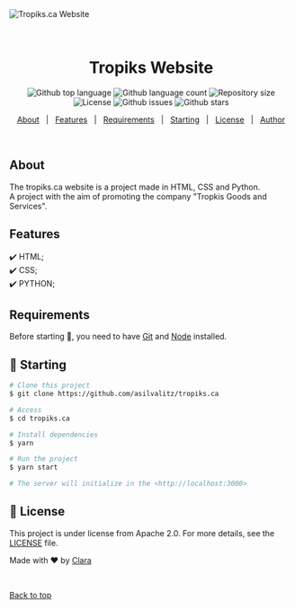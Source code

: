 

<div style= align-items: center; id="top"> 
  <img src="./.github/app.gif" alt="Tropiks.ca Website" />

  &#xa0;

  <!-- <a href="https://tropikswebsite.netlify.app">Demo</a> -->
</div>

<h1 align="center">Tropiks Website</h1>

<p align="center">
  <img alt="Github top language" src="https://img.shields.io/github/languages/top/asilvalitz/tropiks.ca?color=05593A">
  <img alt="Github language count" src="https://img.shields.io/github/languages/count/asilvalitz/tropiks.ca?color=05593A">
  <img alt="Repository size" src="https://img.shields.io/github/repo-size/asilvalitz/tropiks.ca?color=05593A">
  <img alt="License" src="https://img.shields.io/github/license/asilvalitz/tropiks.ca?color=05593A">
  <img alt="Github issues" src="https://img.shields.io/github/issues/asilvalitz/tropiks.ca?color=05593A" />
  <img alt="Github stars" src="https://img.shields.io/github/stars/asilvalitz/tropiks.ca?color=05593A" />
</p>

<p align="center">
  <a href="#dart-about">About</a> &#xa0; | &#xa0; 
  <a href="#sparkles-features">Features</a> &#xa0; | &#xa0;
  <a href="#white_check_mark-requirements">Requirements</a> &#xa0; | &#xa0;
  <a href="#checkered_flag-starting">Starting</a> &#xa0; | &#xa0;
  <a href="#memo-license">License</a> &#xa0; | &#xa0;
  <a href="https://github.com/asilvalitz" target="_blank">Author</a>
</p>

<br>

## About ##

The tropiks.ca website is a project made in HTML, CSS and Python. <br>
A project with the aim of promoting the company "Tropkis Goods and Services".

## Features ##

:heavy_check_mark: HTML;\
:heavy_check_mark: CSS;\
:heavy_check_mark: PYTHON;

## Requirements ##

Before starting :checkered_flag:, you need to have [Git](https://git-scm.com) and [Node](https://nodejs.org/en/) installed.

## :checkered_flag: Starting ##

```bash
# Clone this project
$ git clone https://github.com/asilvalitz/tropiks.ca

# Access
$ cd tropiks.ca

# Install dependencies
$ yarn

# Run the project
$ yarn start

# The server will initialize in the <http://localhost:3000>
```

## :memo: License ##

This project is under license from Apache 2.0. For more details, see the [LICENSE](LICENSE.md) file.


Made with :heart: by <a href="https://github.com/asilvalitz" target="_blank">Clara</a>

&#xa0;

<a href="#top">Back to top</a>
